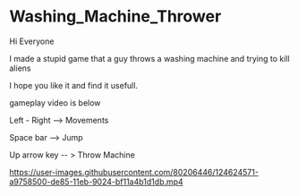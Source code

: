 # Washing_Machine_Thrower
Hi Everyone

I made a stupid game that a guy throws a washing machine and trying to kill aliens

I hope you like it and find it usefull.

gameplay video is below

Left - Right --> Movements

Space bar --> Jump

Up arrow key -- > Throw Machine


https://user-images.githubusercontent.com/80206446/124624571-a9758500-de85-11eb-9024-bf11a4b1d1db.mp4



